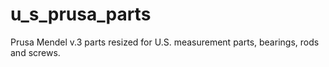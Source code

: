 u_s_prusa_parts
===============

Prusa Mendel v.3 parts resized for U.S. measurement parts, bearings, rods and screws.
